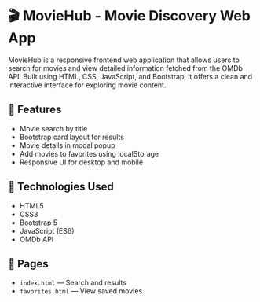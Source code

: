 # 🎬 MovieHub - Movie Discovery Web App

MovieHub is a responsive frontend web application that allows users to search for movies and view detailed information fetched from the OMDb API. Built using HTML, CSS, JavaScript, and Bootstrap, it offers a clean and interactive interface for exploring movie content.

## 🚀 Features
- Movie search by title
- Bootstrap card layout for results
- Movie details in modal popup
- Add movies to favorites using localStorage
- Responsive UI for desktop and mobile

## 🔧 Technologies Used
- HTML5
- CSS3
- Bootstrap 5
- JavaScript (ES6)
- OMDb API

## 📂 Pages
- `index.html` — Search and results
- `favorites.html` — View saved movies
